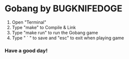 # Gobang by BUGKNIFEDOGE


1. Open "Terminal"
2. Type "make" to Compile & Link
3. Type "make run" to run the Gobang game
4. Type " ` " to save and "esc" to exit when playing game

### Have a good day!
